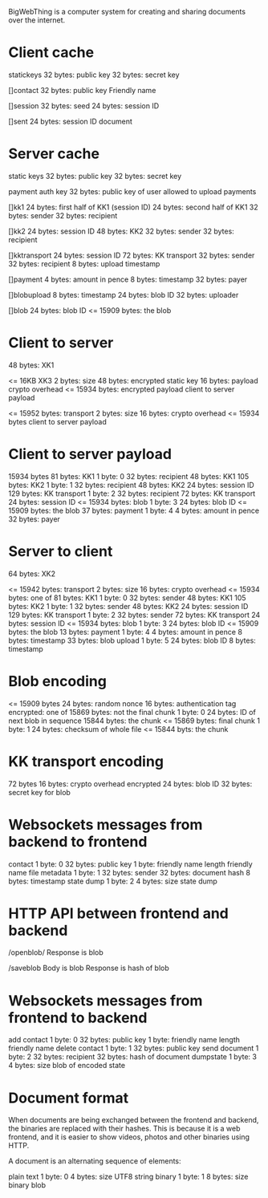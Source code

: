 BigWebThing is a computer system for creating and sharing documents over the internet.

# Client cache

statickeys
    32 bytes: public key
    32 bytes: secret key

[]contact
    32 bytes: public key
    Friendly name

[]session
    32 bytes: seed
    24 bytes: session ID

[]sent
    24 bytes: session ID
    document

# Server cache

static keys
    32 bytes: public key
    32 bytes: secret key

payment auth key
    32 bytes: public key of user allowed to upload payments

[]kk1
    24 bytes: first half of KK1 (session ID)
    24 bytes: second half of KK1
    32 bytes: sender
    32 bytes: recipient

[]kk2
    24 bytes: session ID
    48 bytes: KK2
    32 bytes: sender
    32 bytes: recipient

[]kktransport
    24 bytes: session ID
    72 bytes: KK transport
    32 bytes: sender
    32 bytes: recipient
    8 bytes: upload timestamp

[]payment
    4 bytes: amount in pence
    8 bytes: timestamp
    32 bytes: payer

[]blobupload
    8 bytes: timestamp
    24 bytes: blob ID
    32 bytes: uploader

[]blob
    24 bytes: blob ID
    <= 15909 bytes: the blob

# Client to server

48 bytes: XK1 

<= 16KB XK3
    2 bytes: size
    48 bytes: encrypted static key
    16 bytes: payload crypto overhead
    <= 15934 bytes: encrypted payload
        client to server payload

<= 15952 bytes: transport
    2 bytes: size
    16 bytes: crypto overhead
    <= 15934 bytes
        client to server payload
        
# Client to server payload

15934 bytes
    81 bytes: KK1
        1 byte: 0
        32 bytes: recipient
        48 bytes: KK1
    105 bytes: KK2
        1 byte: 1
        32 bytes: recipient
        48 bytes: KK2
        24 bytes: session ID
    129 bytes: KK transport
        1 byte: 2
        32 bytes: recipient
        72 bytes: KK transport
        24 bytes: session ID
    <= 15934 bytes: blob
        1 byte: 3
        24 bytes: blob ID
        <= 15909 bytes: the blob
    37 bytes: payment
        1 byte: 4
        4 bytes: amount in pence
        32 bytes: payer

# Server to client

64 bytes: XK2

<= 15942 bytes: transport
    2 bytes: size
    16 bytes: crypto overhead
    <= 15934 bytes: one of
        81 bytes: KK1
            1 byte: 0
            32 bytes: sender
            48 bytes: KK1
        105 bytes: KK2
            1 byte: 1
            32 bytes: sender
            48 bytes: KK2
            24 bytes: session ID
        129 bytes: KK transport
            1 byte: 2
            32 bytes: sender
            72 bytes: KK transport
            24 bytes: session ID
        <= 15934 bytes: blob
            1 byte: 3
            24 bytes: blob ID
            <= 15909 bytes: the blob
        13 bytes: payment
            1 byte: 4
            4 bytes: amount in pence
            8 bytes: timestamp
        33 bytes: blob upload
            1 byte: 5
            24 bytes: blob ID
            8 bytes: timestamp

# Blob encoding

<= 15909 bytes
    24 bytes: random nonce
    16 bytes: authentication tag
    encrypted: one of
        15869 bytes: not the final chunk
            1 byte: 0
            24 bytes: ID of next blob in sequence
            15844 bytes: the chunk
        <= 15869 bytes: final chunk
            1 byte: 1
            24 bytes: checksum of whole file
            <= 15844 byts: the chunk

# KK transport encoding

72 bytes
    16 bytes: crypto overhead
    encrypted
        24 bytes: blob ID
        32 bytes: secret key for blob

# Websockets messages from backend to frontend

contact
    1 byte: 0
    32 bytes: public key
    1 byte: friendly name length
    friendly name
file metadata
    1 byte: 1
    32 bytes: sender
    32 bytes: document hash
    8 bytes: timestamp
state dump
    1 byte: 2
    4 bytes: size
    state dump

# HTTP API between frontend and backend

/openblob/<hash of blob>
    Response is blob

/saveblob
    Body is blob
    Response is hash of blob

# Websockets messages from frontend to backend

add contact
    1 byte: 0
    32 bytes: public key
    1 byte: friendly name length
    friendly name
delete contact
    1 byte: 1
    32 bytes: public key
send document
    1 byte: 2
    32 bytes: recipient
    32 bytes: hash of document
dumpstate
    1 byte: 3
    4 bytes: size
    blob of encoded state

# Document format

When documents are being exchanged between the frontend and backend, the binaries are replaced with their hashes. This is because it is a web frontend, and it is easier to show videos, photos and other binaries using HTTP.

A document is an alternating sequence of elements:

plain text
    1 byte: 0
    4 bytes: size
    UTF8 string
binary
    1 byte: 1
    8 bytes: size
    binary blob
